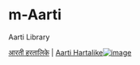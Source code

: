 # m-Aarti
Aarti Library

[आरती हरतालिके](https://github.com/orajguru/m-Aarti/blob/main/marathi/%E0%A4%86%E0%A4%B0%E0%A4%A4%E0%A5%80%20%E0%A4%B9%E0%A4%B0%E0%A4%A4%E0%A4%BE%E0%A4%B2%E0%A4%BF%E0%A4%95%E0%A5%87.md) | [Aarti Hartalike![image](https://user-images.githubusercontent.com/72383143/221296889-1a169b09-7b97-4cd7-8530-a0b60b26375f.png)
](https://github.com/orajguru/m-Aarti/blob/main/english/Aarti%20Hartalike.md)
